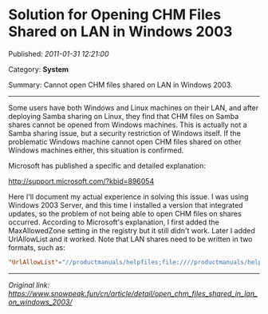 # Solution for Opening CHM Files Shared on LAN in Windows 2003

Published: *2011-01-31 12:21:00*

Category: __System__

Summary: Cannot open CHM files shared on LAN in Windows 2003.

---------


Some users have both Windows and Linux machines on their LAN, and after deploying Samba sharing on Linux, they find that CHM files on Samba shares cannot be opened from Windows machines. This is actually not a Samba sharing issue, but a security restriction of Windows itself. If the problematic Windows machine cannot open CHM files shared on other Windows machines either, this situation is confirmed.

Microsoft has published a specific and detailed explanation:

<http://support.microsoft.com/?kbid=896054>

Here I'll document my actual experience in solving this issue. I was using Windows 2003 Server, and this time I installed a version that integrated updates, so the problem of not being able to open CHM files on shares occurred. According to Microsoft's explanation, I first added the MaxAllowedZone setting in the registry but it still didn't work. Later I added UrlAllowList and it worked. Note that LAN shares need to be written in two formats, such as:

```conf
"UrlAllowList"="//productmanuals/helpfiles;file:////productmanuals/helpfile"
```

---
*Original link: https://www.snowpeak.fun/cn/article/detail/open_chm_files_shared_in_lan_on_windows_2003/*
